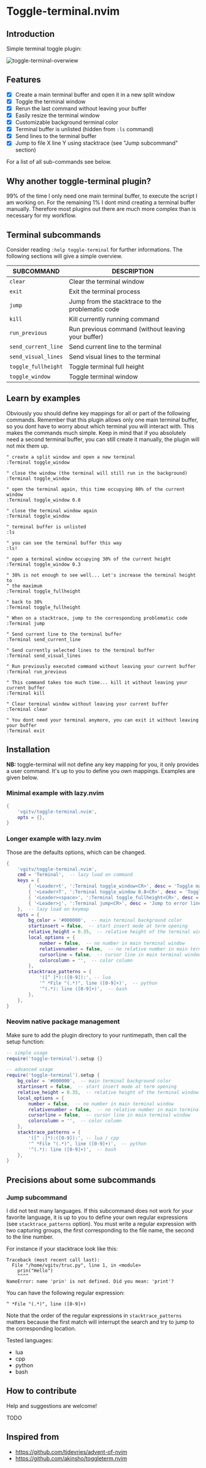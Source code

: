 # Toggle-terminal.nvim

## Introduction

Simple terminal toggle plugin:

![toggle-terminal-overwiew](https://github.com/vgitv/resources/blob/main/toggle-terminal/images/toggle-terminal-overview.png)

## Features

- [X] Create a main terminal buffer and open it in a new split window
- [X] Toggle the terminal window
- [X] Rerun the last command without leaving your buffer
- [X] Easily resize the terminal window
- [X] Customizable background terminal color
- [X] Terminal buffer is unlisted (hidden  from `:ls` command)
- [X] Send lines to the terminal buffer
- [X] Jump to file X line Y using stacktrace (see "Jump subcommand" section)

For a list of all sub-commands see below.

## Why another toggle-terminal plugin?

99% of the time I only need one main terminal buffer, to execute the script I
am working on. For the remaining 1% I dont mind creating a terminal buffer
manually. Therefore most plugins out there are much more complex than is
necessary for my workflow.

## Terminal subcommands

Consider reading `:help toggle-terminal` for further informations. The
following sections will give a simple overview.

| SUBCOMMAND | DESCRIPTION |
|------|------|
| `clear` | Clear the terminal window |
| `exit` | Exit the terminal process |
| `jump` | Jump from the stacktrace to the problematic code |
| `kill` | Kill currently running command |
| `run_previous` | Run previous command (without leaving your buffer) |
| `send_current_line` | Send current line to the terminal |
| `send_visual_lines` | Send visual lines to the terminal |
| `toggle_fullheight` | Toggle terminal full height |
| `toggle_window` | Toggle terminal window |

## Learn by examples

Obviously you should define key mappings for all or part of the following
commands. Remember that this plugin allows only one main terminal buffer, so
you dont have to worry about which terminal you will interact with. This makes
the commands much simple. Keep in mind that if you absolutely need a second
terminal buffer, you can still create it manually, the plugin will not mix them
up.

```vim
" create a split window and open a new terminal
:Terminal toggle_window

" close the window (the terminal will still run in the background)
:Terminal toggle_window

" open the terminal again, this time occupying 80% of the current window
:Terminal toggle_window 0.8

" close the terminal window again
:Terminal toggle_window

" terminal buffer is unlisted
:ls

" you can see the terminal buffer this way
:ls!

" open a terminal window occupying 30% of the current height
:Terminal toggle_window 0.3

" 30% is not enough to see well... Let's increase the terminal height to
" the maximum
:Terminal toggle_fullheight

" back to 30%
:Terminal toggle_fullheight

" When on a stacktrace, jump to the corresponding problematic code
:Terminal jump

" Send current line to the terminal buffer
:Terminal send_current_line

" Send currently selected lines to the terminal buffer
:Terminal send_visual_lines

" Run previously executed command without leaving your current buffer
:Terminal run_previous

" This command takes too much time... kill it without leaving your current buffer
:Terminal kill

" Clear terminal window without leaving your current buffer
:Terminal clear

" You dont need your terminal anymore, you can exit it without leaving your buffer
:Terminal exit
```

## Installation

**NB:** toggle-terminal will not define any key mapping for you, it only
provides a user command. It's up to you to define you own mappings. Examples
are given below.

### Minimal example with lazy.nvim

```lua
{
    'vgitv/toggle-terminal.nvim',
    opts = {},
}
```

### Longer example with lazy.nvim

Those are the defaults options, which can be changed.

```lua
{
    'vgitv/toggle-terminal.nvim',
    cmd = 'Terminal',  -- lazy load on command
    keys = {
        { '<Leader>t', ':Terminal toggle_window<CR>', desc = 'Toggle main terminal (small)', silent = true },
        { '<Leader>T', ':Terminal toggle_window 0.8<CR>', desc = 'Toggle main terminal (big)', silent = true },
        { '<Leader><space>', ':Terminal toggle_fullheight<CR>', desc = 'Toggle main terminal full height', silent = true },
        { '<Leader>j', ':Terminal jump<CR>', desc = 'Jump to error line using stacktrace', silent = true },
    },  -- lazy load on keymap
    opts = {
        bg_color = '#000000',  -- main terminal background color
        startinsert = false,  -- start insert mode at term opening
        relative_height = 0.35,  -- relative height of the terminal window (beetween 0 and 1)
        local_options = {
            number = false,  -- no number in main terminal window
            relativenumber = false,  -- no relative number in main terminal window
            cursorline = false,  -- cursor line in main terminal window
            colorcolumn = '',  -- color column
        },
        stacktrace_patterns = {
            '([^ ]*):([0-9]):', -- lua
            '^ *File "(.*)", line ([0-9]+)',  -- python
            '^(.*): line ([0-9]+)',  -- bash
        },
    },
}
```

### Neovim native package management

Make sure to add the plugin directory to your runtimepath, then call the setup
function:

```lua
-- simple usage
require('toggle-terminal').setup {}
```

```lua
-- advanced usage
require('toggle-terminal').setup {
    bg_color = '#000000',  -- main terminal background color
    startinsert = false,  -- start insert mode at term opening
    relative_height = 0.35,  -- relative height of the terminal window (beetween 0 and 1)
    local_options = {
        number = false,  -- no number in main terminal window
        relativenumber = false,  -- no relative number in main terminal window
        cursorline = false,  -- cursor line in main terminal window
        colorcolumn = '',  -- color column
    },
    stacktrace_patterns = {
        '([^ :]*):([0-9]):', -- lua / cpp
        '^ *File "(.*)", line ([0-9]+)',  -- python
        '^(.*): line ([0-9]+)',  -- bash
    },
}
```

## Precisions about some subcommands

### Jump subcommand

I did not test many languages. If this subcommand does not work for your
favorite language, it is up to you to define your own regular expressions (see
`stacktrace_patterns` option). You must write a regular expression with two
capturing groups, the first corresponding to the file name, the second to the
line number.

For instance if your stacktrace look like this:

```
Traceback (most recent call last):
  File "/home/vgitv/truc.py", line 1, in <module>
    prin("Hello")
    ^^^^
NameError: name 'prin' is not defined. Did you mean: 'print'?
```

You can have the following regular expression:

```
^ *File "(.*)", line ([0-9]+)
```

Note that the order of the regular expressions in `stacktrace_patterns` matters
because the first match will interrupt the search and try to jump to the
corresponding location.

Tested languages:

* lua
* cpp
* python
* bash

## How to contribute

Help and suggestions are welcome!

TODO

## Inspired from

* https://github.com/tjdevries/advent-of-nvim
* https://github.com/akinsho/toggleterm.nvim
